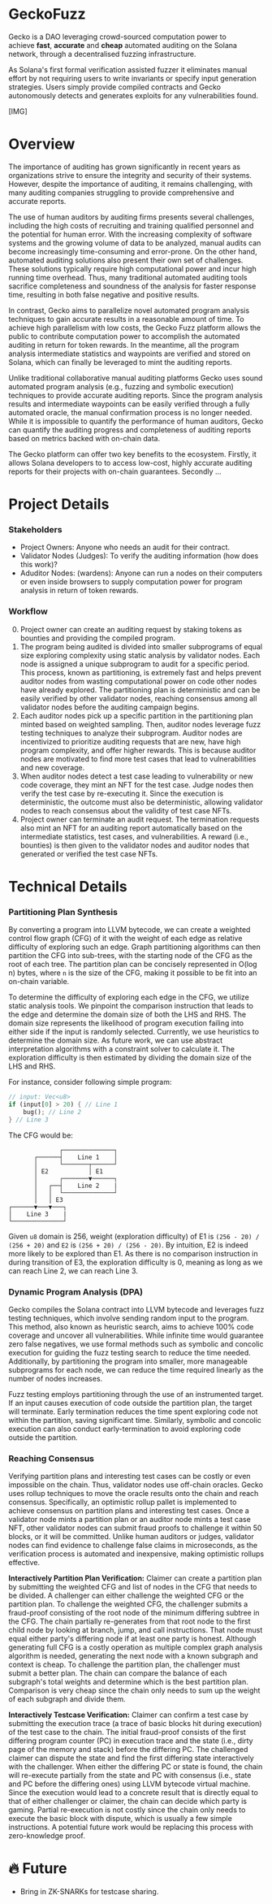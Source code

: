 #  GeckoFuzz 

Gecko is a DAO leveraging crowd-sourced computation power to achieve **fast**, **accurate** and **cheap** automated auditing on the Solana network, through a decentralised fuzzing infrastructure. 


As Solana's first formal verification assisted fuzzer it eliminates manual effort by not requiring users to write invariants or specify input generation strategies. Users simply provide compiled contracts and Gecko autonomously detects and generates exploits for any vulnerabilities found.

[IMG]

# Overview
The importance of auditing has grown significantly in recent years as organizations strive to ensure the integrity and security of their systems. However, despite the importance of auditing, it remains challenging, with many auditing companies struggling to provide comprehensive and accurate reports.

The use of human auditors by auditing firms presents several challenges, including the high costs of recruiting and training qualified personnel and the potential for human error. With the increasing complexity of software systems and the growing volume of data to be analyzed, manual audits can become increasingly time-consuming and error-prone. On the other hand, automated auditing solutions also present their own set of challenges. These solutions typically require high computational power and incur high running time overhead. Thus, many traditional automated auditing tools sacrifice completeness and soundness of the analysis for faster response time, resulting in both false negative and positive results.

In contrast, Gecko aims to parallelize novel automated program analysis techniques to gain accurate results in a reasonable amount of time. To achieve high parallelism with low costs, the Gecko Fuzz platform allows the public to contribute computation power to accomplish the automated auditing in return for token rewards. In the meantime, all the program analysis intermediate statistics and waypoints are verified and stored on Solana, which can finally be leveraged to mint the auditing reports.

Unlike traditional collaborative manual auditing platforms Gecko uses sound automated program analysis (e.g., fuzzing and symbolic execution) techniques to provide accurate auditing reports. Since the program analysis results and intermediate waypoints can be easily verified through a fully automated oracle, the manual confirmation process is no longer needed. While it is impossible to quantify the performance of human auditors, Gecko can quantify the auditing progress and completeness of auditing reports based on metrics backed with on-chain data.

The Gecko platform can offer two key benefits to the ecosystem. Firstly, it allows Solana developers to to access low-cost, highly accurate auditing reports for their projects with on-chain guarantees. Secondly ...


# Project Details
### Stakeholders
- Project Owners: Anyone who needs an audit for their contract.
- Validator Nodes (Judges): To verify the auditing information (how does this work)?
- Aduditor Nodes: (wardens): Anyone can run a nodes on their computers or even inside browsers to supply computation power for program analysis in return of token rewards.

### Workflow
0. Project owner can create an auditing request by staking tokens as bounties and providing the compiled program.
1. The program being audited is divided into smaller subprograms of equal size exploring complexity using static analysis by validator nodes. Each node is assigned a unique subprogram to audit for a specific period. This process, known as partitioning, is extremely fast and helps prevent auditor nodes from wasting computational power on code other nodes have already explored. The partitioning plan is deterministic and can be easily verified by other validator nodes, reaching consensus among all validator nodes before the auditing campaign begins.
2. Each auditor nodes pick up a specific partition in the partitioning plan minted based on weighted sampling. Then, auditor nodes leverage fuzz testing techniques to analyze their subprogram. Auditor nodes are incentivized to prioritize auditing requests that are new, have high program complexity, and offer higher rewards. This is because auditor nodes are motivated to find more test cases that lead to vulnerabilities and new coverage.
3. When auditor nodes detect a test case leading to vulnerability or new code coverage, they mint an NFT for the test case. Judge nodes then verify the test case by re-executing it. Since the execution is deterministic, the outcome must also be deterministic, allowing validator nodes to reach consensus about the validity of test case NFTs.
4. Project owner can terminate an audit request. The termination requests also mint an NFT for an auditing report automatically based on the intermediate statistics, test cases, and vulnerabilities. A reward (i.e., bounties) is then given to the validator nodes and auditor nodes that generated or verified the test case NFTs.



# Technical Details
### Partitioning Plan Synthesis
By converting a program into LLVM bytecode, we can create a weighted control flow graph (CFG) of it with the weight of each edge as relative difficulty of exploring such an edge. Graph partitioning algorithms can then partition the CFG into sub-trees, with the starting node of the CFG as the root of each tree. The partition plan can be concisely represented in O(log n) bytes, where `n` is the size of the CFG, making it possible to be fit into an on-chain variable.

To determine the difficulty of exploring each edge in the CFG, we utilize static analysis tools. We pinpoint the comparison instruction that leads to the edge and determine the domain size of both the LHS and RHS. The domain size represents the likelihood of program execution failing into either side if the input is randomly selected. Currently, we use heuristics to determine the domain size. As future work, we can use abstract interpretation algorithms with a constraint solver to calculate it. The exploration difficulty is then estimated by dividing the domain size of the LHS and RHS.

For instance, consider following simple program:

``` rust
// input: Vec<u8>
if (input[0] > 20) { // Line 1
    bug(); // Line 2
} // Line 3
```

The CFG would be:

```
              ┌──────────────┐
       ┌──────┤    Line 1    │
       │      └───────┬──────┘
       │ E2           │ E1
       │      ┌───────▼──────┐
       │   ┌──┤    Line 2    |
       │   │  └──────────────┘          
       │   │ E3              
┌──────▼───▼───┐ 
│    Line 3    |
└──────────────┘
```

Given `u8` domain is 256, weight (exploration difficulty) of E1 is `(256 - 20) / (256 + 20)` and `E2` is `(256 + 20) / (256 - 20)`. By intuition, E2 is indeed more likely to be explored than E1. As there is no comparison instruction in during transition of E3, the exploration difficulty is 0, meaning as long as we can reach Line 2, we can reach Line 3.

### Dynamic Program Analysis (DPA)
Gecko compiles the Solana contract into LLVM bytecode and leverages fuzz testing techniques, which involve sending random input to the program. This method, also known as heuristic search, aims to achieve 100% code coverage and uncover all vulnerabilities. While infinite time would guarantee zero false negatives, we use formal methods such as symbolic and concolic execution for guiding the fuzz testing search to reduce the time needed. Additionally, by partitioning the program into smaller, more manageable subprograms for each node, we can reduce the time required linearly as the number of nodes increases.

Fuzz testing employs partitioning through the use of an instrumented target. If an input causes execution of code outside the partition plan, the target will terminate. Early termination reduces the time spent exploring code not within the partition, saving significant time. Similarly, symbolic and concolic execution can also conduct early-termination to avoid exploring code outside the partition.

### Reaching Consensus
Verifying partition plans and interesting test cases can be costly or even impossible on the chain. Thus, validator nodes use off-chain oracles. Gecko uses rollup techniques to move the oracle results onto the chain and reach consensus. Specifically, an optimistic rollup pallet is implemented to achieve consensus on partition plans and interesting test cases. Once a validator node mints a partition plan or an auditor node mints a test case NFT, other validator nodes can submit fraud proofs to challenge it within 50 blocks, or it will be committed. Unlike human auditors or judges, validator nodes can find evidence to challenge false claims in microseconds, as the verification process is automated and inexpensive, making optimistic rollups effective.

**Interactively Partition Plan Verification:** Claimer can create a partition plan by submitting the weighted CFG and list of nodes in the CFG that needs to be divided. A challenger can either challenge the weighted CFG or the partition plan. To challenge the weighted CFG, the challenger submits a fraud-proof consisting of the root node of the minimum differing subtree in the CFG. The chain partially re-generates from that root node to the first child node by looking at branch, jump, and call instructions. That node must equal either party's differing node if at least one party is honest. Although generating full CFG is a costly operation as multiple complex graph analysis algorithm is needed, generating the next node with a known subgraph and context is cheap. To challenge the partition plan, the challenger must submit a better plan. The chain can compare the balance of each subgraph's total weights and determine which is the best partition plan. Comparison is very cheap since the chain only needs to sum up the weight of each subgraph and divide them.

**Interactively Testcase Verification:** Claimer can confirm a test case by submitting the execution trace (a trace of basic blocks hit during execution) of the test case to the chain. The initial fraud-proof consists of the first differing program counter (PC) in execution trace and the state (i.e., dirty page of the memory and stack) before the differing PC. The challenged claimer can dispute the state and find the first differing state interactively with the challenger. When either the differing PC or state is found, the chain will re-execute partially from the state and PC with consensus (i.e., state and PC before the differing ones) using LLVM bytecode virtual machine. Since the execution would lead to a concrete result that is directly equal to that of either challenger or claimer, the chain can decide which party is gaming. Partial re-execution is not costly since the chain only needs to execute the basic block with dispute, which is usually a few simple instructions. A potential future work would be replacing this process with zero-knowledge proof.


# 🔥 Future
- Bring in ZK-SNARKs for testcase sharing.

